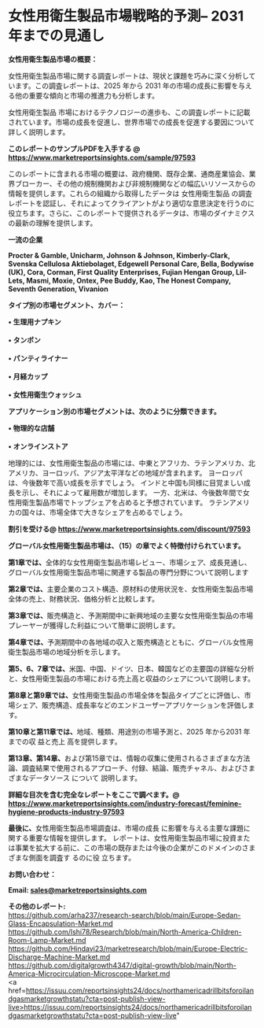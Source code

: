 # 女性用衛生製品市場戦略的予測– 2031年までの見通し

<strong><b>女性用衛生製品市場の概要：</b></strong>

女性用衛生製品市場に関する調査レポートは、現状と課題を巧みに深く分析しています。この調査レポートは、2025 年から 2031 年の市場の成長に影響を与える他の重要な傾向と市場の推進力も分析します。

女性用衛生製品 市場におけるテクノロジーの進歩も、この調査レポートに記載されています。市場の成長を促進し、世界市場での成長を促進する要因について詳しく説明します。

<strong>このレポートのサンプルPDFを入手する @ <a href=https://www.marketreportsinsights.com/sample/97593>https://www.marketreportsinsights.com/sample/97593</a></strong>

このレポートに含まれる市場の概要は、政府機関、既存企業、通商産業協会、業界ブローカー、その他の規制機関および非規制機関などの幅広いリソースからの情報を提供します。これらの組織から取得したデータは 女性用衛生製品 の調査レポートを認証し、それによってクライアントがより適切な意思決定を行うのに役立ちます。さらに、このレポートで提供されるデータは、市場のダイナミクスの最新の理解を提供します。

<strong>一流の企業</strong>

<strong><b>Procter & Gamble, Unicharm, Johnson & Johnson, Kimberly-Clark, Svenska Cellulosa Aktiebolaget, Edgewell Personal Care, Bella, Bodywise (UK), Cora, Corman, First Quality Enterprises, Fujian Hengan Group, Lil-Lets, Masmi, Moxie, Ontex, Pee Buddy, Kao, The Honest Company, Seventh Generation, Vivanion</b></strong>

<strong><b>タイプ別の市場セグメント、カバー：</b></strong>

<strong>• 生理用ナプキン<br><br>• タンポン<br><br>• パンティライナー<br><br>• 月経カップ<br><br>• 女性用衛生ウォッシュ</strong>

<strong><b>アプリケーション別の市場セグメントは、次のように分類できます。</b></strong>

<strong>• 物理的な店舗<br><br>• オンラインストア</strong>

 地理的には、女性用衛生製品の市場には、中東とアフリカ、ラテンアメリカ、北アメリカ、ヨーロッパ、アジア太平洋などの地域が含まれます。 ヨーロッパは、今後数年で高い成長を示すでしょう。 インドと中国も同様に目覚ましい成長を示し、それによって雇用数が増加します。 一方、北米は、今後数年間で女性用衛生製品市場でトップシェアを占めると予想されています。 ラテンアメリカの国々は、市場全体で大きなシェアを占めるでしょう。

<strong>割引を受ける@ <a href=https://www.marketreportsinsights.com/discount/97593>https://www.marketreportsinsights.com/discount/97593</a></strong>

<strong><b>グローバル女性用衛生製品市場は、（15）の章でよく特徴付けられています。</b></strong>

<strong><b>第</b></strong><strong><b>1章では、</b></strong>全体的な女性用衛生製品市場レビュー、市場シェア、成長見通し、グローバル女性用衛生製品市場に関連する製品の専門分野について説明します

<strong><b>第2章では、</b></strong>主要企業のコスト構造、原材料の使用状況を、女性用衛生製品市場全体の売上、財務状況、価格分析と比較します。

<strong><b>第3章では、</b></strong>販売構造と、予測期間中に新興地域の主要な女性用衛生製品の市場プレーヤーが獲得した利益について簡単に説明します。

<strong><b>第4章では、</b></strong>予測期間中の各地域の収入と販売構造とともに、グローバル女性用衛生製品市場の地域分析を示します。

<strong><b>第5、6、7章では、</b></strong>米国、中国、ドイツ、日本、韓国などの主要国の詳細な分析と、女性用衛生製品の市場における売上高と収益のシェアについて説明します。

<strong><b>第8章と第9章では、</b></strong>女性用衛生製品の市場全体を製品タイプごとに評価し、市場シェア、販売構造、成長率などのエンドユーザーアプリケーションを評価します。

<strong><b>第10章と第11章では、</b></strong>地域、種類、用途別の市場予測と、2025 年から2031 年までの収 益と売上 高を提供します。

<strong><b>第13章、第14章、</b></strong>および第15章では、情報の収集に使用されるさまざまな方法論、調査結果で使用されるアプローチ、付録、結論、販売チャネル、およびさまざまなデータソース について 説明します。

<strong>詳細な目次を含む完全なレポートをここで調べます。@ <a href=https://www.marketreportsinsights.com/industry-forecast/feminine-hygiene-products-industry-97593>https://www.marketreportsinsights.com/industry-forecast/feminine-hygiene-products-industry-97593</a></strong>

<strong><b>最後に、</b></strong>女性用衛生製品市場調査は、市場の成長 に影響を</a>与える主要な課題に関する重要な情報を提供します。 レポートは、女性用衛生製品市場に投資または事業を拡大する前に、この市場の既存または今後の企業がこのドメインのさまざまな側面を調査す るのに役 立ちます。

<strong><b>お問い合わせ：</b></strong>

<strong>Email: </strong><a href=mailto:sales@marketreportsinsights.com><strong>sales@marketreportsinsights.com</strong></a>

<strong>その他のレポート:</strong>
<br>
<a href=https://github.com/arha237/research-search/blob/main/Europe-Sedan-Glass-Encapsulation-Market.md>https://github.com/arha237/research-search/blob/main/Europe-Sedan-Glass-Encapsulation-Market.md</a>
<br>
<a href=https://github.com/Ishi78/Research/blob/main/North-America-Children-Room-Lamp-Market.md>https://github.com/Ishi78/Research/blob/main/North-America-Children-Room-Lamp-Market.md</a>
<br>
<a href=https://github.com/Hindavi23/marketresearch/blob/main/Europe-Electric-Discharge-Machine-Market.md>https://github.com/Hindavi23/marketresearch/blob/main/Europe-Electric-Discharge-Machine-Market.md</a>
<br>
<a href=https://github.com/digitalgrowth4347/digital-growth/blob/main/North-America-Microcirculation-Microscope-Market.md>https://github.com/digitalgrowth4347/digital-growth/blob/main/North-America-Microcirculation-Microscope-Market.md</a>
<br>
<a href=https://issuu.com/reportsinsights24/docs/northamericadrillbitsforoilandgasmarketgrowthstatu?cta=post-publish-view-live>https://issuu.com/reportsinsights24/docs/northamericadrillbitsforoilandgasmarketgrowthstatu?cta=post-publish-view-live</a>"
